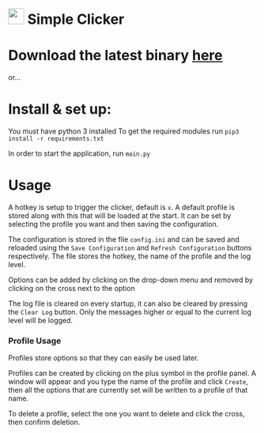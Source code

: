 # <img src="icon.ico" width="32" height="32"> Simple Clicker

# Download the latest binary [here](https://github.com/ChemicalXandco/simple-clicker/releases)

or...

# Install & set up:

You must have python 3 installed
To get the required modules run `pip3 install -r requirements.txt`

In order to start the application, run `main.py`

# Usage

A hotkey is setup to trigger the clicker, default is `x`.
A default profile is stored along with this that will be loaded at the start. It can be set by selecting the profile you want and then saving the configuration.

The configuration is stored in the file `config.ini` and can be saved and reloaded using the `Save Configuration` and `Refresh Configuration` buttons respectively. The file stores the hotkey, the name of the profile and the log level.

Options can be added by clicking on the drop-down menu and removed by clicking on the cross next to the option

The log file is cleared on every startup, it can also be cleared by pressing the `Clear Log` button. Only the messages higher or equal to the current log level will be logged.

### Profile Usage

Profiles store options so that they can easily be used later.

Profiles can be created by clicking on the plus symbol in the profile panel. A window will appear and you type the name of the profile and click `Create`, then all the options that are currently set will be written to a profile of that name.

To delete a profile, select the one you want to delete and click the cross, then confirm deletion.
